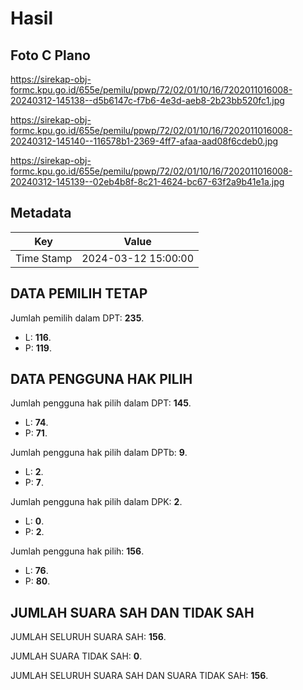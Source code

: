 # Hasil

## Foto C Plano

https://sirekap-obj-formc.kpu.go.id/655e/pemilu/ppwp/72/02/01/10/16/7202011016008-20240312-145138--d5b6147c-f7b6-4e3d-aeb8-2b23bb520fc1.jpg

https://sirekap-obj-formc.kpu.go.id/655e/pemilu/ppwp/72/02/01/10/16/7202011016008-20240312-145140--116578b1-2369-4ff7-afaa-aad08f6cdeb0.jpg

https://sirekap-obj-formc.kpu.go.id/655e/pemilu/ppwp/72/02/01/10/16/7202011016008-20240312-145139--02eb4b8f-8c21-4624-bc67-63f2a9b41e1a.jpg


## Metadata

| Key        | Value               |
| ---------- | ------------------- |
| Time Stamp | 2024-03-12 15:00:00 |


## DATA PEMILIH TETAP

Jumlah pemilih dalam DPT: **235**.
 * L: **116**.
 * P: **119**.

## DATA PENGGUNA HAK PILIH

Jumlah pengguna hak pilih dalam DPT: **145**.
 * L: **74**.
 * P: **71**.

Jumlah pengguna hak pilih dalam DPTb: **9**.
 * L: **2**.
 * P: **7**.

Jumlah pengguna hak pilih dalam DPK: **2**.
 * L: **0**.
 * P: **2**.

Jumlah pengguna hak pilih: **156**.
 * L: **76**.
 * P: **80**.

## JUMLAH SUARA SAH DAN TIDAK SAH

JUMLAH SELURUH SUARA SAH: **156**.

JUMLAH SUARA TIDAK SAH: **0**.

JUMLAH SELURUH SUARA SAH DAN SUARA TIDAK SAH: **156**.


